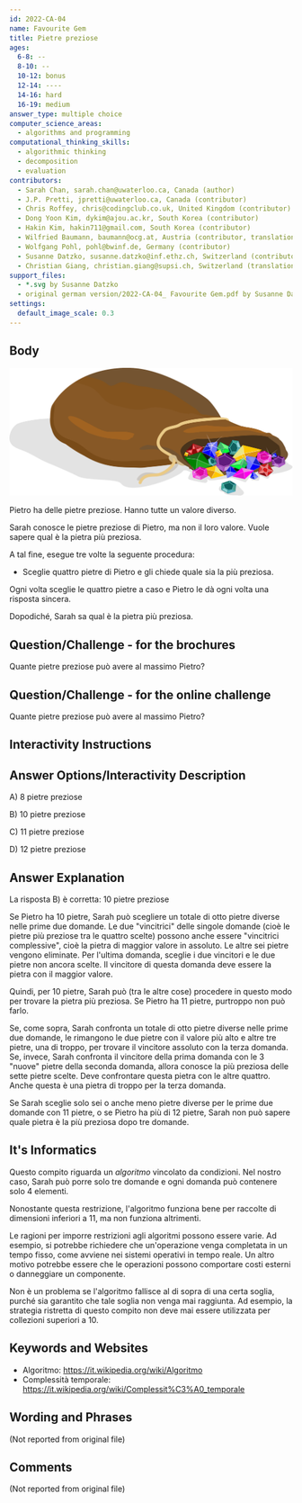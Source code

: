 ```yaml
---
id: 2022-CA-04
name: Favourite Gem
title: Pietre preziose
ages:
  6-8: --
  8-10: --
  10-12: bonus
  12-14: ----
  14-16: hard
  16-19: medium
answer_type: multiple choice
computer_science_areas:
  - algorithms and programming
computational_thinking_skills:
  - algorithmic thinking
  - decomposition
  - evaluation
contributors:
  - Sarah Chan, sarah.chan@uwaterloo.ca, Canada (author)
  - J.P. Pretti, jpretti@uwaterloo.ca, Canada (contributor)
  - Chris Roffey, chris@codingclub.co.uk, United Kingdom (contributor)
  - Dong Yoon Kim, dykim@ajou.ac.kr, South Korea (contributor) 
  - Hakin Kim, hakin711@gmail.com, South Korea (contributor)
  - Wilfried Baumann, baumann@ocg.at, Austria (contributor, translation from English into German)
  - Wolfgang Pohl, pohl@bwinf.de, Germany (contributor)
  - Susanne Datzko, susanne.datzko@inf.ethz.ch, Switzerland (contributor, graphics)
  - Christian Giang, christian.giang@supsi.ch, Switzerland (translation from German into Italian)
support_files:
  - *.svg by Susanne Datzko
  - original german version/2022-CA-04_ Favourite Gem.pdf by Susanne Datzko
settings:
  default_image_scale: 0.3
---
```


[illustration]: graphics/2022-CA-04-illustration.svg "illustratione (right)"

## Body

![illustration]

Pietro ha delle pietre preziose. Hanno tutte un valore diverso.

Sarah conosce le pietre preziose di Pietro, ma non il loro valore. Vuole sapere qual è la pietra più preziosa.

A tal fine, esegue tre volte la seguente procedura:

- Sceglie quattro pietre di Pietro e gli chiede quale sia la più preziosa.

Ogni volta sceglie le quattro pietre a caso e Pietro le dà ogni volta una risposta sincera. 

Dopodiché, Sarah sa qual è la pietra più preziosa.


## Question/Challenge - for the brochures

Quante pietre preziose può avere al massimo Pietro?


## Question/Challenge - for the online challenge

Quante pietre preziose può avere al massimo Pietro?

## Interactivity Instructions

<!-- empty -->

## Answer Options/Interactivity Description

A) 8 pietre preziose

B) 10 pietre preziose

C) 11 pietre preziose

D) 12 pietre preziose


## Answer Explanation

La risposta B) è corretta: 10 pietre preziose

Se Pietro ha 10 pietre, Sarah può scegliere un totale di otto pietre diverse nelle prime due domande. Le due "vincitrici" delle singole domande (cioè le pietre più preziose tra le quattro scelte) possono anche essere "vincitrici complessive", cioè la pietra di maggior valore in assoluto. Le altre sei pietre vengono eliminate. Per l'ultima domanda, sceglie i due vincitori e le due pietre non ancora scelte. Il vincitore di questa domanda deve essere la pietra con il maggior valore.

Quindi, per 10 pietre, Sarah può (tra le altre cose) procedere in questo modo per trovare la pietra più preziosa. Se Pietro ha 11 pietre, purtroppo non può farlo.

Se, come sopra, Sarah confronta un totale di otto pietre diverse nelle prime due domande, le rimangono le due pietre con il valore più alto e altre tre pietre, una di troppo, per trovare il vincitore assoluto con la terza domanda. Se, invece, Sarah confronta il vincitore della prima domanda con le 3 "nuove" pietre della seconda domanda, allora conosce la più preziosa delle sette pietre scelte. Deve confrontare questa pietra con le altre quattro. Anche questa è una pietra di troppo per la terza domanda.

Se Sarah sceglie solo sei o anche meno pietre diverse per le prime due domande con 11 pietre, o se Pietro ha più di 12 pietre, Sarah non può sapere quale pietra è la più preziosa dopo tre domande.


## It's Informatics

Questo compito riguarda un _algoritmo_ vincolato da condizioni. Nel nostro caso, Sarah può porre solo tre domande e ogni domanda può contenere solo 4 elementi.
     
Nonostante questa restrizione, l'algoritmo funziona bene per raccolte di dimensioni inferiori a 11, ma non funziona altrimenti.

Le ragioni per imporre restrizioni agli algoritmi possono essere varie. Ad esempio, si potrebbe richiedere che un'operazione venga completata in un tempo fisso, come avviene nei sistemi operativi in tempo reale. Un altro motivo potrebbe essere che le operazioni possono comportare costi esterni o danneggiare un componente.

Non è un problema se l'algoritmo fallisce al di sopra di una certa soglia, purché sia garantito che tale soglia non venga mai raggiunta. Ad esempio, la strategia ristretta di questo compito non deve mai essere utilizzata per collezioni superiori a 10.


## Keywords and Websites

 - Algoritmo: https://it.wikipedia.org/wiki/Algoritmo
 - Complessità temporale: https://it.wikipedia.org/wiki/Complessit%C3%A0_temporale


## Wording and Phrases

(Not reported from original file)


## Comments

(Not reported from original file)
